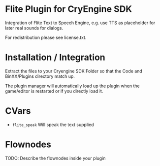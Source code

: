 Flite Plugin for CryEngine SDK
=====================================

Integration of Flite Text to Speech Engine, e.g. use TTS as placeholder for later real sounds for dialogs.

For redistribution please see license.txt.

Installation / Integration
==========================
Extract the files to your Cryengine SDK Folder so that the Code and BinXX/Plugins directory match up.

The plugin manager will automatically load up the plugin when the game/editor is restarted or if you directly load it.

CVars
=====
* ```flite_speak```
  Will speak the text supplied

Flownodes
=========
TODO: Describe the flownodes inside your plugin

